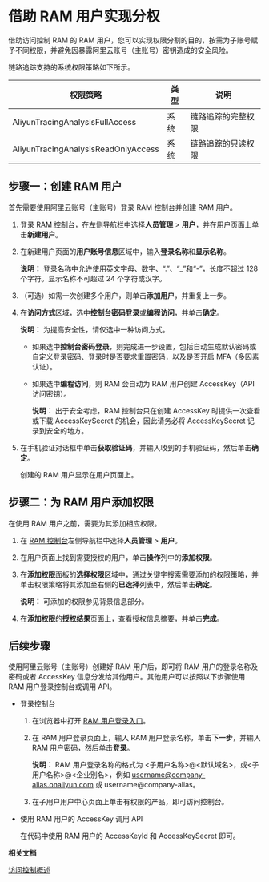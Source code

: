 # 借助 RAM 用户实现分权

借助访问控制 RAM 的 RAM 用户，您可以实现权限分割的目的，按需为子账号赋予不同权限，并避免因暴露阿里云账号（主账号）密钥造成的安全风险。

链路追踪支持的系统权限策略如下所示。

|权限策略|类型|说明|
|----|--|--|
|AliyunTracingAnalysisFullAccess|系统|链路追踪的完整权限|
|AliyunTracingAnalysisReadOnlyAccess|系统|链路追踪的只读权限|

## 步骤一：创建 RAM 用户

首先需要使用阿里云账号（主账号）登录 RAM 控制台并创建 RAM 用户。

1.  登录 [RAM 控制台](http://ram.console.aliyun.com)，在左侧导航栏中选择**人员管理** \> **用户**，并在用户页面上单击**新建用户**。

2.  在新建用户页面的**用户账号信息**区域中，输入**登录名称**和**显示名称**。

    **说明：** 登录名称中允许使用英文字母、数字、“.”、“\_”和“-”，长度不超过 128 个字符。显示名称不可超过 24 个字符或汉字。

3.  （可选）如需一次创建多个用户，则单击**添加用户**，并重复上一步。

4.  在**访问方式**区域，选中**控制台密码登录**或**编程访问**，并单击**确定**。

    **说明：** 为提高安全性，请仅选中一种访问方式。

    -   如果选中**控制台密码登录**，则完成进一步设置，包括自动生成默认密码或自定义登录密码、登录时是否要求重置密码，以及是否开启 MFA（多因素认证）。
    -   如果选中**编程访问**，则 RAM 会自动为 RAM 用户创建 AccessKey（API 访问密钥）。

        **说明：** 出于安全考虑，RAM 控制台只在创建 AccessKey 时提供一次查看或下载 AccessKeySecret 的机会，因此请务必将 AccessKeySecret 记录到安全的地方。

5.  在手机验证对话框中单击**获取验证码**，并输入收到的手机验证码，然后单击**确定**。

    创建的 RAM 用户显示在用户页面上。


## 步骤二：为 RAM 用户添加权限

在使用 RAM 用户之前，需要为其添加相应权限。

1.  在 [RAM 控制台](http://ram.console.aliyun.com)左侧导航栏中选择**人员管理** \> **用户**。

2.  在用户页面上找到需要授权的用户，单击**操作**列中的**添加权限**。

3.  在**添加权限**面板的**选择权限**区域中，通过关键字搜索需要添加的权限策略，并单击权限策略将其添加至右侧的**已选择**列表中，然后单击**确定**。

    **说明：** 可添加的权限参见背景信息部分。

4.  在**添加权限**的**授权结果**页面上，查看授权信息摘要，并单击**完成**。


## 后续步骤

使用阿里云账号（主账号）创建好 RAM 用户后，即可将 RAM 用户的登录名称及密码或者 AccessKey 信息分发给其他用户。其他用户可以按照以下步骤使用 RAM 用户登录控制台或调用 API。

-   登录控制台
    1.  在浏览器中打开 [RAM 用户登录入口](https://signin.aliyun.com/login.htm)。
    2.  在 RAM 用户登录页面上，输入 RAM 用户登录名称，单击**下一步**，并输入 RAM 用户密码，然后单击**登录**。

        **说明：** RAM 用户登录名称的格式为 <子用户名称\>@<默认域名\>，或<子用户名称\>@<企业别名\>，例如 username@company-alias.onaliyun.com 或 username@company-alias。

    3.  在子用户用户中心页面上单击有权限的产品，即可访问控制台。
-   使用 RAM 用户的 AccessKey 调用 API

    在代码中使用 RAM 用户的 AccessKeyId 和 AccessKeySecret 即可。


**相关文档**  


[访问控制概述](/cn.zh-CN/访问控制/访问控制概述.md)

